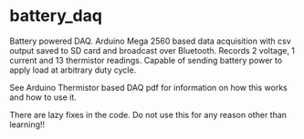 # battery_daq
Battery powered DAQ. Arduino Mega 2560 based data acquisition with csv output saved to SD card and broadcast over Bluetooth. Records 2 voltage, 1 current and 13 thermistor readings. 
Capable of sending battery power to apply load at arbitrary duty cycle.

See Arduino Thermistor based DAQ pdf for information on how this works and how to use it.

There are lazy fixes in the code. Do not use this for any reason other than learning!!
